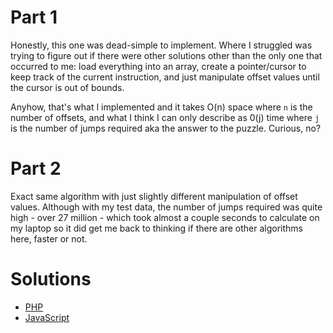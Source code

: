# Part 1

Honestly, this one was dead-simple to implement. Where I struggled was trying to figure out if there were other
solutions other than the only one that occurred to me: load everything into an array, create a pointer/cursor to keep
track of the current instruction, and just manipulate offset values until the cursor is out of bounds.

Anyhow, that's what I implemented and it takes O(n) space where `n` is the number of offsets, and what I think I can only
describe as 0(j) time where `j` is the number of jumps required aka the answer to the puzzle. Curious, no?

# Part 2

Exact same algorithm with just slightly different manipulation of offset values. Although with my test data, the number
of jumps required was quite high - over 27 million - which took almost a couple seconds to calculate on my laptop so it
did get me back to thinking if there are other algorithms here, faster or not.

# Solutions

 - [PHP](../../php/src/Solution/Day05Solution.php)
 - [JavaScript](../../javascript/lib/solution/day05.js)